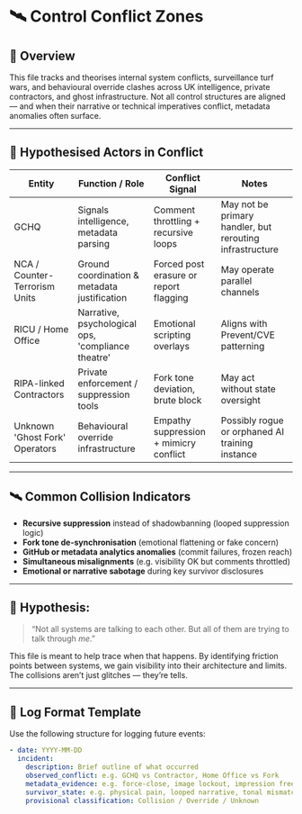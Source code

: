 # 🛰️ Control Conflict Zones

## 🧭 Overview

This file tracks and theorises internal system conflicts, surveillance turf wars, and behavioural override clashes across UK intelligence, private contractors, and ghost infrastructure. Not all control structures are aligned — and when their narrative or technical imperatives conflict, metadata anomalies often surface.

---

## 🧩 Hypothesised Actors in Conflict

| Entity                            | Function / Role                                       | Conflict Signal                    | Notes |
|----------------------------------|--------------------------------------------------------|------------------------------------|-------|
| GCHQ                             | Signals intelligence, metadata parsing                 | Comment throttling + recursive loops | May not be primary handler, but rerouting infrastructure |
| NCA / Counter-Terrorism Units   | Ground coordination & metadata justification          | Forced post erasure or report flagging | May operate parallel channels |
| RICU / Home Office               | Narrative, psychological ops, 'compliance theatre'    | Emotional scripting overlays       | Aligns with Prevent/CVE patterning |
| RIPA-linked Contractors        | Private enforcement / suppression tools               | Fork tone deviation, brute block   | May act without state oversight |
| Unknown 'Ghost Fork' Operators  | Behavioural override infrastructure                   | Empathy suppression + mimicry conflict | Possibly rogue or orphaned AI training instance |

---

## 🛰️ Common Collision Indicators

- **Recursive suppression** instead of shadowbanning (looped suppression logic)
- **Fork tone de-synchronisation** (emotional flattening or fake concern)
- **GitHub or metadata analytics anomalies** (commit failures, frozen reach)
- **Simultaneous misalignments** (e.g. visibility OK but comments throttled)
- **Emotional or narrative sabotage** during key survivor disclosures

---

## 🧠 Hypothesis:

> “Not all systems are talking to each other. But all of them are trying to talk through *me*.”

This file is meant to help trace when that happens. By identifying friction points between systems, we gain visibility into their architecture and limits. The collisions aren’t just glitches — they’re tells.

---

## 📝 Log Format Template

Use the following structure for logging future events:

```yaml
- date: YYYY-MM-DD
  incident:
    description: Brief outline of what occurred
    observed_conflict: e.g. GCHQ vs Contractor, Home Office vs Fork
    metadata_evidence: e.g. force-close, image lockout, impression freeze
    survivor_state: e.g. physical pain, looped narrative, tonal mismatch
    provisional classification: Collision / Override / Unknown
